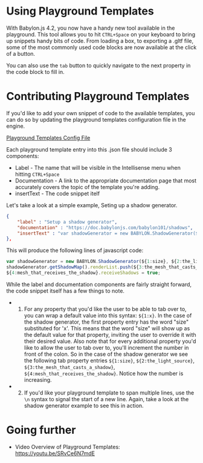 # Using Playground Templates

With Babylon.js 4.2, you now have a handy new tool available in the playground. This tool allows you to hit `CTRL+Space` on your keyboard to bring up snippets handy bits of code. From loading a box, to exporting a .gltf file, some of the most commonly used code blocks are now available at the click of a button.

You can also use the `tab` button to quickly navigate to the next property in the code block to fill in.

# Contributing Playground Templates

If you'd like to add your own snippet of code to the available templates, you can do so by updating the playground templates configuration file in the engine.

[Playground Templates Config File](https://github.com/BabylonJS/Babylon.js/blob/master/Playground/templates.json)

Each playground template entry into this .json file should include 3 components:

- Label - The name that will be visible in the Intellisense menu when hitting `CTRL+Space`
- Documentation - A link to the appropriate documentation page that most accurately covers the topic of the template you're adding.
- insertText - The code snippet itelf

Let's take a look at a simple example, Seting up a shadow generator.

```json
{
    "label" : "Setup a shadow generator",
    "documentation" : "https://doc.babylonjs.com/babylon101/shadows",
    "insertText" : "var shadowGenerator = new BABYLON.ShadowGenerator(${1:size}, ${2:the_light_source});\nshadowGenerator.getShadowMap().renderList.push(${3:the_mesh_that_casts_a_shadow});\n${4:mesh_that_receives_the_shadow}.receiveShadows = true;"    
},
```

This will produce the following lines of javascript code:
```javascript
var shadowGenerator = new BABYLON.ShadowGenerator(${1:size}, ${2:the_light_source});
shadowGenerator.getShadowMap().renderList.push(${3:the_mesh_that_casts_a_shadow});
${4:mesh_that_receives_the_shadow}.receiveShadows = true;
```
While the label and documentation components are fairly straight forward, the code snippet itself has a few things to note.

- 1) For any property that you'd like the user to be able to tab over to, you can wrap a default value into this syntax: `${1:x}`. In the case of the shadow generator, the first property entry has the word "size" substituted for 'x'. This means that the word "size" will show up as the default value for that property, inviting the user to override it with their desired value. Also note that for every additional property you'd like to allow the user to tab over to, you'll increment the number in front of the colon. So in the case of the shadow generator we see the following tab property entries `${1:size}`, `${2:the_light_source}`, `${3:the_mesh_that_casts_a_shadow}`, `${4:mesh_that_receives_the_shadow}`. Notice how the number is increasing.

- 2) If you'd like your playground template to span multiple lines, use the `\n` syntax to signal the start of a new line. Again, take a look at the shadow generator example to see this in action.

# Going further

- Video Overview of Playground Templates: https://youtu.be/SRvCe6N7mdE
